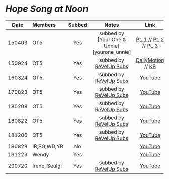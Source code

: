 # _Hope Song at Noon_

|  Date  | Members       | Subbed |                    Notes                    |                                                  Link                                                  |
|:------:|:--------------|:------:|:-------------------------------------------:|:------------------------------------------------------------------------------------------------------:|
| 150403 | OT5           |  Yes   | subbed by [Your One & Unnie][yourone_unnie] |   [Pt. 1][150403_ksy_hopesong01] // [Pt. 2][150403_ksy_hopesong02] // [Pt. 3][150403_ksy_hopesong03]   |
| 150924 | OT5           |  Yes   |       subbed by [ReVelUp Subs][rvus]        | [DailyMotion](https://www.dailymotion.com/embed/video/k5xgSora34vVC4t7ic6) // [KB][150924_kb_hopesong] |
| 160324 | OT5           |  Yes   |       subbed by [ReVelUp Subs][rvus]        |                                [YouTube](https://youtu.be/4vaszRLn7iA)                                 |
| 170823 | OT5           |  Yes   |       subbed by [ReVelUp Subs][rvus]        |                                [YouTube](https://youtu.be/WV691_qPXdU)                                 |
| 180208 | OT5           |  Yes   |       subbed by [ReVelUp Subs][rvus]        |                                [YouTube](https://youtu.be/pvGrV3T5cpM)                                 |
| 180822 | OT5           |  Yes   |       subbed by [ReVelUp Subs][rvus]        |                                [YouTube](https://youtu.be/ZXWdTo1BUwg)                                 |
| 181206 | OT5           |  Yes   |       subbed by [ReVelUp Subs][rvus]        |                                [YouTube](https://youtu.be/82DpcgdEpLE)                                 |
| 190829 | IR,SG,WD,YR   |   No   |                                             |                                [YouTube](https://youtu.be/N89l9ulT054)                                 |
| 191223 | Wendy         |  Yes   |                                             |                                [YouTube](https://youtu.be/22q0iC0Q_4s)                                 |
| 200720 | Irene, Seulgi |  Yes   |       subbed by [ReVelUp Subs][rvus]        |                                [YouTube](https://youtu.be/Xd4rhjsHB5k)                                 |

[150403_ksy_hopesong01]:https://youtu.be/SyE1HpQkBpQ
[150403_ksy_hopesong02]:https://youtu.be/TsQQhl78N2M
[150403_ksy_hopesong03]:https://youtu.be/-JZt9cCMQkE
[150924_kb_hopesong]:https://telemaxus.keybase.pub/rv/radio-shows/150924%20Red%20Velvet%20Hope%20Song%20at%20Noon.mp4

[rvus]:https://revelupsubs.com/
